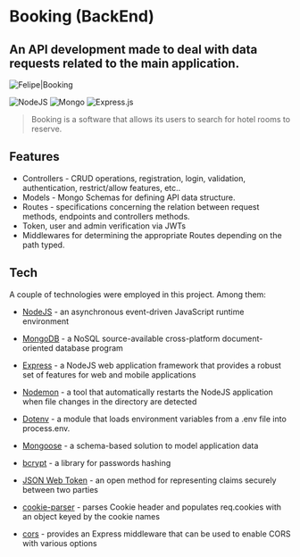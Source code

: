 # Booking (BackEnd)

## An API development made to deal with data requests related to the main application.

![Felipe|Booking](https://img.shields.io/badge/FelipeMDantas-Booking-blue)

<p>

![NodeJS](https://img.shields.io/badge/Node.js-43853D?style=for-the-badge&logo=node.js&logoColor=white)
![Mongo](https://img.shields.io/badge/MongoDB-4EA94B?style=for-the-badge&logo=mongodb&logoColor=white)
![Express.js](https://img.shields.io/badge/express.js-%23404d59.svg?style=for-the-badge&logo=express&logoColor=%2361DAFB)


>Booking is a software that allows its users to search for hotel rooms to reserve.

## Features

- Controllers - CRUD operations, registration, login, validation, authentication, restrict/allow features, etc..
- Models - Mongo Schemas for defining API data structure.
- Routes - specifications concerning the relation between request methods, endpoints and controllers methods.
- Token, user and admin verification via JWTs
- Middlewares for determining the appropriate Routes depending on the path typed.

## Tech

A couple of technologies were employed in this project. Among them:

- [NodeJS] - an asynchronous event-driven JavaScript runtime environment
- [MongoDB] - a NoSQL source-available cross-platform document-oriented database program
- [Express] - a NodeJS web application framework that provides a robust set of features for web and mobile applications
- [Nodemon] - a tool that automatically restarts the NodeJS application when file changes in the directory are detected
- [Dotenv] - a module that loads environment variables from a .env file into process.env.
- [Mongoose] - a schema-based solution to model application data
- [bcrypt] - a library for passwords hashing
- [JSON Web Token] - an open method for representing claims securely between two parties
- [cookie-parser] - parses Cookie header and populates req.cookies with an object keyed by the cookie names
- [cors] - provides an Express middleware that can be used to enable CORS with various options

    [NodeJS]: https://nodejs.org/en/
    [MongoDB]: https://www.mongodb.com/
    [Express]: https://expressjs.com/pt-br/
    [Nodemon]: https://www.npmjs.com/package/nodemon
    [Dotenv]: https://dotenv.org/
    [Mongoose]: https://mongoosejs.com/
    [bcrypt]: https://www.npmjs.com/package/bcrypt
    [JSON Web Token]: https://jwt.io/
    [cookie-parser]: https://github.com/expressjs/cookie-parser
    [cors]: https://github.com/expressjs/cors